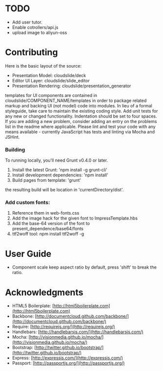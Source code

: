# TODO #


- Add user tutor.
- Enable cotrollers/api.js
- upload image to aliyun-oss

# Contributing #

Here is the basic layout of the source:

* Presentation Model: cloudslide/deck
* Editor UI Layer: cloudslide/slide_editor
* Presentation Rendering: cloudslide/presentation_generator

templates for UI components are contained in cloudslide/COMPONENT_NAME/templates in order to package related markup and backing UI (not model) code into modules. In lieu of a formal styleguide, take care to maintain the existing coding style. Add unit tests for any new or changed functionality. Indentation should be set to four spaces. If you are adding a new problem, consider adding an entry on the problems list in the readme where applicable. Please lint and test your code with any means available - currently JavaScript has tests and linting via Mocha and JSHint.

### Building ###

To running locally, you'll need Grunt v0.4.0 or later.

1. Install the latest Grunt: 'npm install -g grunt-cli'
2. Install development dependencies: 'npm install'
3. Build pages from template: 'grunt'

the resulting build will be location in 'currentDirectory/dist'.

### Add custom fonts: ###
1. Reference them in web-fonts.css
2. Add the image hack for the given font to ImpressTemplate.hbs
3. Add the base-64 version of the font to present_dependence/base64/fonts
4. ttf2woff tool: npm install ttf2woff -g

# User Guide #
* Component scale keep aspect ratio by default, press 'shift' to break the ratio.


# Acknowledgments #

* HTML5 Boilerplate: [http://html5boilerplate.com](http://html5boilerplate.com)
* Backbone: [http://documentcloud.github.com/backbone/](http://documentcloud.github.com/backbone/)
* Require: [http://requirejs.org/](http://requirejs.org/)
* Handlebars: [http://handlebarsjs.com/](http://handlebarsjs.com/)
* Mocha: [http://visionmedia.github.io/mocha/](http://visionmedia.github.io/mocha/)
* Bootstrap: [http://twitter.github.io/bootstrap/](http://twitter.github.io/bootstrap/)
* Express: [http://expressjs.com/](http://expressjs.com/)
* Passport: [http://passportjs.org/](http://passportjs.org/)